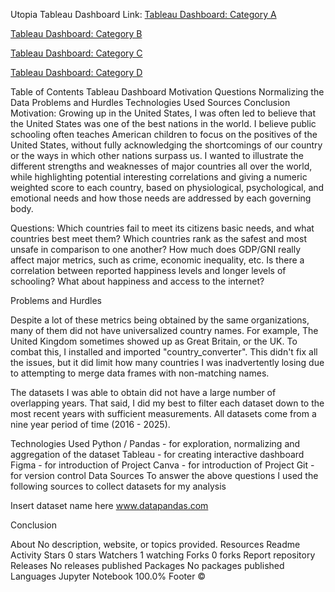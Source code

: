 Utopia
Tableau Dashboard
Link: 
[Tableau Dashboard: Category A](https://public.tableau.com/views/UtopiaCategoryA/CategoryA?:language=en-US&:sid=&:redirect=auth&:display_count=n&:origin=viz_share_link)

[Tableau Dashboard: Category B](https://public.tableau.com/views/UtopiaCategoryB/CategoryB?:language=en-US&:sid=&:redirect=auth&:display_count=n&:origin=viz_share_link)

[Tableau Dashboard: Category C](https://public.tableau.com/views/UtopiaCategoryC/CategoryC?:language=en-US&:sid=&:redirect=auth&:display_count=n&:origin=viz_share_link)

[Tableau Dashboard: Category D](https://public.tableau.com/views/UtopiaCategoryD/CategoryD?:language=en-US&publish=yes&:sid=&:redirect=auth&:display_count=n&:origin=viz_share_link)

Table of Contents
Tableau Dashboard
Motivation
Questions
Normalizing the Data
Problems and Hurdles
Technologies Used
Sources
Conclusion
Motivation:
Growing up in the United States, I was often led to believe that the United States was one of the best nations in the world.  I believe public schooling often teaches American children to focus on the positives of the United States, without fully acknowledging the shortcomings of our country or the ways in which other nations surpass us.  I wanted to illustrate the different strengths and weaknesses of major countries all over the world, while highlighting potential interesting correlations and giving a numeric weighted score to each country, based on physiological, psychological, and emotional needs and how those needs are addressed by each governing body.


Questions:
Which countries fail to meet its citizens basic needs, and what countries best meet them?
Which countries rank as the safest and most unsafe in comparison to one another?
How much does GDP/GNI really affect major metrics, such as crime, economic inequality, etc.
Is there a correlation between reported happiness levels and longer levels of schooling? What about happiness and access to the internet?


Problems and Hurdles

Despite a lot of these metrics being obtained by the same organizations, many of them did not have universalized country names. For example, The United Kingdom sometimes showed up as Great Britain, or the UK.  To combat this, I installed and imported "country_converter". This didn't fix all the issues, but it did limit how many countries I was inadvertently losing due to attempting to merge data frames with non-matching names.

The datasets I was able to obtain did not have a large number of overlapping years. That said, I did my best to filter each dataset down to the most recent years with sufficient measurements. All datasets come from a nine year period of time (2016 - 2025).


Technologies Used
Python / Pandas - for exploration, normalizing and aggregation of the dataset
Tableau - for creating interactive dashboard
Figma - for introduction of Project
Canva - for introduction of Project
Git - for version control
Data Sources
To answer the above questions I used the following sources to collect datasets for my analysis

Insert dataset name here www.datapandas.com


Conclusion

About
No description, website, or topics provided.
Resources
 Readme
 Activity
Stars
 0 stars
Watchers
 1 watching
Forks
 0 forks
Report repository
Releases
No releases published
Packages
No packages published
Languages
Jupyter Notebook
100.0%
Footer
©